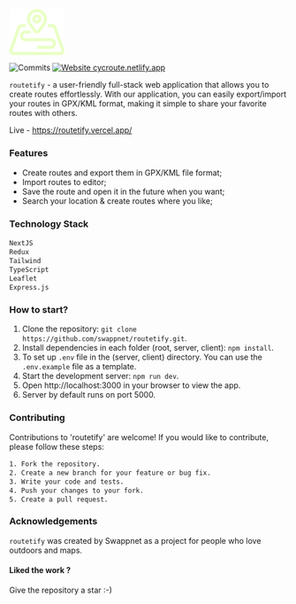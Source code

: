 <img align='center' src="client/public/logo.svg" width="100px">

![Commits](https://img.shields.io/github/commit-activity/m/swappnet/routetify)
[![Website cycroute.netlify.app](https://img.shields.io/website-up-down-green-red/http/shields.io.svg)](https://routetify.vercel.app/)

`routetify` - a user-friendly full-stack web application that allows you to create routes effortlessly. With our application, you can easily export/import your routes in GPX/KML format, making it simple to share your favorite routes with others.

Live - https://routetify.vercel.app/

### Features

- Create routes and export them in GPX/KML file format;
- Import routes to editor;
- Save the route and open it in the future when you want;
- Search your location & create routes where you like;

### Technology Stack

    NextJS
    Redux
    Tailwind
    TypeScript
    Leaflet
    Express.js

### How to start?

1.  Clone the repository: `git clone https://github.com/swappnet/routetify.git`.
2.  Install dependencies in each folder (root, server, client): `npm install`.
3.  To set up `.env` file in the (server, client) directory. You can use the `.env.example` file as a template.
4.  Start the development server: `npm run dev`.
5.  Open http://localhost:3000 in your browser to view the app.
6.  Server by default runs on port 5000.

### Contributing

Contributions to 'routetify' are welcome! If you would like to contribute, please follow these steps:

    1. Fork the repository.
    2. Create a new branch for your feature or bug fix.
    3. Write your code and tests.
    4. Push your changes to your fork.
    5. Create a pull request.

### Acknowledgements

`routetify` was created by Swappnet as a project for people who love outdoors and maps.

<h4>Liked the work ?</h4>
Give the repository a star :-)
